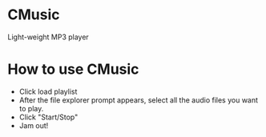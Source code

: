 # CMusic
Light-weight MP3 player

# How to use CMusic
- Click load playlist
- After the file explorer prompt appears, select all the audio files you want to play.
- Click "Start/Stop"
- Jam out!
